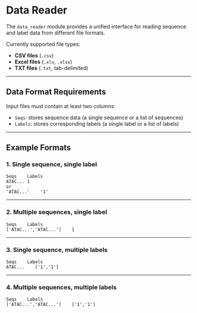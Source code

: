 # Data Reader

The `data_reader` module provides a unified interface for reading sequence and label data 
from different file formats.  

Currently supported file types:

- **CSV files** (`.csv`)
- **Excel files** (`.xls`, `.xlsx`)
- **TXT files** (`.txt`, tab-delimited)

---

## Data Format Requirements

Input files must contain at least two columns:

- `Seqs`: stores sequence data (a single sequence or a list of sequences)
- `Labels`: stores corresponding labels (a single label or a list of labels)

---

## Example Formats

### 1. Single sequence, single label
```text
Seqs    Labels
ATAC... 1
or
'ATAC...'    '1'
```

---

### 2. Multiple sequences, single label
```text
Seqs    Labels
['ATAC...','ATAC...']    1
```

---

### 3. Single sequence, multiple labels
```text
Seqs    Labels
ATAC...    ['1','1']
```

---

### 4. Multiple sequences, multiple labels
```text
Seqs    Labels
['ATAC...','ATAC...']    ['1','1']

```
